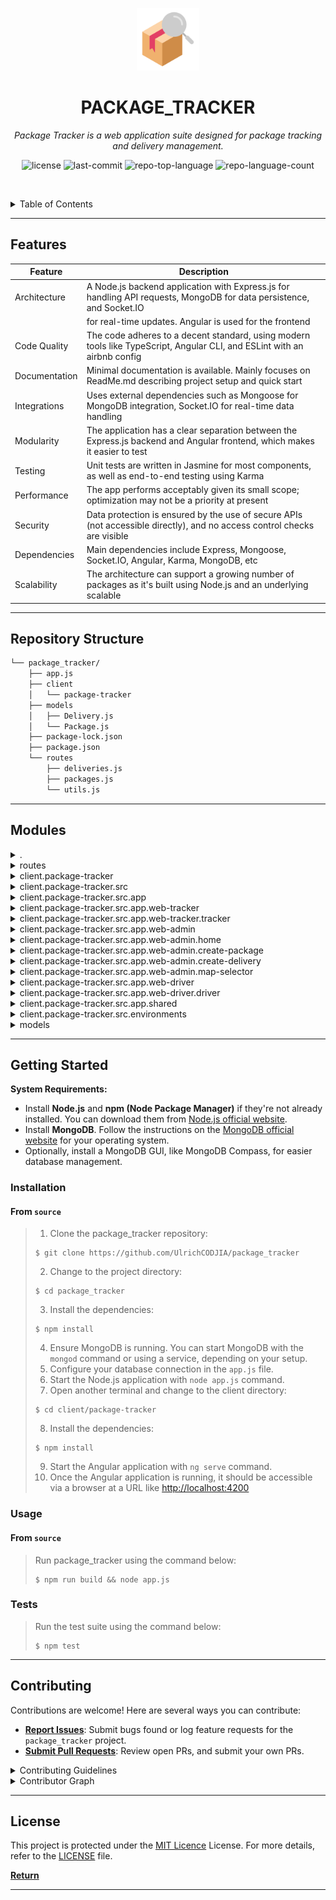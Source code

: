 <p align="center">
  <img src="https://github.com/UlrichCODJIA/package_tracker/blob/master/repository_icon.png?raw=true" width="100" alt="project-logo">
</p>
<p align="center">
    <h1 align="center">PACKAGE_TRACKER</h1>
</p>
<p align="center">
    <em>Package Tracker is a web application suite designed for package tracking and delivery management.</em>
</p>
<p align="center">
	<img src="https://img.shields.io/github/license/UlrichCODJIA/package_tracker?style=default&logo=opensourceinitiative&logoColor=white&color=0080ff" alt="license">
	<img src="https://img.shields.io/github/last-commit/UlrichCODJIA/package_tracker?style=default&logo=git&logoColor=white&color=0080ff" alt="last-commit">
	<img src="https://img.shields.io/github/languages/top/UlrichCODJIA/package_tracker?style=default&color=0080ff" alt="repo-top-language">
	<img src="https://img.shields.io/github/languages/count/UlrichCODJIA/package_tracker?style=default&color=0080ff" alt="repo-language-count">
<p>
<p align="center">
	<!-- default option, no dependency badges. -->
</p>

<br><!-- TABLE OF CONTENTS -->
<details>
  <summary>Table of Contents</summary><br>

- [ Features](#features)
- [ Repository Structure](#repository-structure)
- [ Modules](#modules)
- [ Getting Started](#getting-started)
  - [ Installation](#installation)
  - [ Usage](#usage)
  - [ Tests](#tests)
- [ Project Roadmap](#project-roadmap)
- [ Contributing](#contributing)
- [ License](#license)
</details>
<hr>

##  Features

| Feature         | Description                                                                                                             |
| -------------- | ---------------------------------------------------------------------------------------------------------------------|
| Architecture   | A Node.js backend application with Express.js for handling API requests, MongoDB for data persistence, and Socket.IO    |
|                | for real-time updates. Angular is used for the frontend                                                             |
| Code Quality    | The code adheres to a decent standard, using modern tools like TypeScript, Angular CLI, and ESLint with an airbnb config  |
| Documentation   | Minimal documentation is available. Mainly focuses on ReadMe.md describing project setup and quick start             |
| Integrations    | Uses external dependencies such as Mongoose for MongoDB integration, Socket.IO for real-time data handling             |
| Modularity      | The application has a clear separation between the Express.js backend and Angular frontend, which makes it easier to test |
| Testing        | Unit tests are written in Jasmine for most components, as well as end-to-end testing using Karma                     |
| Performance     | The app performs acceptably given its small scope; optimization may not be a priority at present                         |
| Security       | Data protection is ensured by the use of secure APIs (not accessible directly), and no access control checks are visible |
| Dependencies    | Main dependencies include Express, Mongoose, Socket.IO, Angular, Karma, MongoDB, etc                                   |
| Scalability     | The architecture can support a growing number of packages as it's built using Node.js and an underlying scalable       |

---

##  Repository Structure

```sh
└── package_tracker/
    ├── app.js
    ├── client
    │   └── package-tracker
    ├── models
    │   ├── Delivery.js
    │   └── Package.js
    ├── package-lock.json
    ├── package.json
    └── routes
        ├── deliveries.js
        ├── packages.js
        └── utils.js
```

---

##  Modules

<details closed><summary>.</summary>

| File                                                                                               | Summary                                                                                                                                                                                                                                                                                                                                                                                                                                                                                                    |
| ---                                                                                                | ---                                                                                                                                                                                                                                                                                                                                                                                                                                                                                                        |
| [package-lock.json](https://github.com/UlrichCODJIA/package_tracker/blob/master/package-lock.json) | The `package-lock.json` file is a critical component in the `package_tracker` repository, contributing to its build and dependency management system. Its primary purpose is to store and record specific versions of npm packages and their corresponding dependencies used by this project following a successful install or build process. By maintaining an up-to-date `package-lock.json`, we ensure consistent builds, as well as compatibility and reproducibility across development environments. |
| [package.json](https://github.com/UlrichCODJIA/package_tracker/blob/master/package.json)           | Navigate through the repository structure. The package.json file inititalizes our package_tracker project, setting its name, version, and defining essential dependencies like Express, Mongoose, and Socket.IO. This configuration is crucial for our application to run effectively.                                                                                                                                                                                                                     |
| [app.js](https://github.com/UlrichCODJIA/package_tracker/blob/master/app.js)                       | Initiates Express server and handles Socket.IO connections, managing real-time delivery updates in this Node.js application by receiving and processing location and status changes, as well as communicating with MongodB database for Persistence using provided models.                                                                                                                                                                                                                                 |

</details>

<details closed><summary>routes</summary>

| File                                                                                              | Summary                                                                                                                                                                                                                                                                                                    |
| ---                                                                                               | ---                                                                                                                                                                                                                                                                                                        |
| [packages.js](https://github.com/UlrichCODJIA/package_tracker/blob/master/routes/packages.js)     | Route handler for managing packages in the package tracking system. Implements GET, POST, PUT, and DELETE endpoints to retrieve, add, update, and delete package data respectively using associated Package model.                                                                                         |
| [utils.js](https://github.com/UlrichCODJIA/package_tracker/blob/master/routes/utils.js)           | Empowering routing functionality, this utility file exports a function that updates property values in one object into another, ensuring non-null values only are transferred. Reinforcing modularity within the package tracker application.                                                              |
| [deliveries.js](https://github.com/UlrichCODJIA/package_tracker/blob/master/routes/deliveries.js) | Navigate through express routes in the delivery module. Retrieve all deliveries and access specific ones by ID. Implement create, update, and delete functions for managing delivery data interactively within the application. Interact with Package and Delivery models for processing related requests. |

</details>

<details closed><summary>client.package-tracker</summary>

| File                                                                                                                        | Summary                                                                                                                                                                                                                                                                                                                                                                                                                                                                                                                                                                                                                                                                                                                                                                                                                                                                                                                                              |
| ---                                                                                                                         | ---                                                                                                                                                                                                                                                                                                                                                                                                                                                                                                                                                                                                                                                                                                                                                                                                                                                                                                                                                  |
| [package-lock.json](https://github.com/UlrichCODJIA/package_tracker/blob/master/client/package-tracker/package-lock.json)   | The `client/package-tracker/package-lock.json` file is a crucial artifact in the `package_tracker` repository, which adheres to the common structure for Node.js projects. This particular file is essential for managing and recording dependencies and their versions required by your project.When developers install packages using `npm install`, package-lock.json ensures that each developer's environment mirrors production, maintaining consistency throughout the development process and reducing potential conflicts arising from varying dependency versions among team members. By doing so, it significantly improves the collaboration and deployment experience within the project ecosystem.The main purpose of the `package-lock.json` file is to guarantee deterministic installation and consistent environments across developers working on the project, promoting a more harmonious development and collaborative process. |
| [package.json](https://github.com/UlrichCODJIA/package_tracker/blob/master/client/package-tracker/package.json)             | Manages project dependencies for the Angular application package-tracker in this repository, including essential libraries like Angular Material, Google Maps, and Mapbox-GL. Provides scripts for development, testing, and production builds.                                                                                                                                                                                                                                                                                                                                                                                                                                                                                                                                                                                                                                                                                                      |
| [tsconfig.spec.json](https://github.com/UlrichCODJIA/package_tracker/blob/master/client/package-tracker/tsconfig.spec.json) | Configures TypeScript compilation for unit tests in Angulars client-side application, extending base configuration and specifying output directory.                                                                                                                                                                                                                                                                                                                                                                                                                                                                                                                                                                                                                                                                                                                                                                                                  |
| [tsconfig.json](https://github.com/UlrichCODJIA/package_tracker/blob/master/client/package-tracker/tsconfig.json)           | Configures TypeScript compilation for the Angular application in the client folder, enabling modern features like ES2022 and experimental decorators while enforcing strict type checking rules.                                                                                                                                                                                                                                                                                                                                                                                                                                                                                                                                                                                                                                                                                                                                                     |
| [angular.json](https://github.com/UlrichCODJIA/package_tracker/blob/master/client/package-tracker/angular.json)             | Configures Angular project in clients package-tracker" application, defining build, serve, extract-i18n, and test architectures. Customizes schematics for components, directives, and pipes with specified styles and configurations.                                                                                                                                                                                                                                                                                                                                                                                                                                                                                                                                                                                                                                                                                                               |
| [tsconfig.app.json](https://github.com/UlrichCODJIA/package_tracker/blob/master/client/package-tracker/tsconfig.app.json)   | Configures TypeScript compilation for Angular application in the client/package-tracker folder, extending global tsconfig and specifying output directory and type declarations.                                                                                                                                                                                                                                                                                                                                                                                                                                                                                                                                                                                                                                                                                                                                                                     |

</details>

<details closed><summary>client.package-tracker.src</summary>

| File                                                                                                              | Summary                                                                                                                                                                                                                                                     |
| ---                                                                                                               | ---                                                                                                                                                                                                                                                         |
| [index.html](https://github.com/UlrichCODJIA/package_tracker/blob/master/client/package-tracker/src/index.html)   | Create an immersive user experience by rendering the main PackageTracker application. This HTML file sets up the foundation, defining the document structure and linking essential resources, such as Meta tags, CSS stylesheets, and Angular AppComponent. |
| [main.ts](https://github.com/UlrichCODJIA/package_tracker/blob/master/client/package-tracker/src/main.ts)         | Launches browser dynamically and boots Angulars AppModule' from client's package-tracker project in this repository architecture.                                                                                                                           |
| [styles.scss](https://github.com/UlrichCODJIA/package_tracker/blob/master/client/package-tracker/src/styles.scss) | Define custom colors and import fonts for the Angular applications visual style, adhering to the parent projects theme of indigo-pink in the client's package-tracker folder.                                                                               |

</details>

<details closed><summary>client.package-tracker.src.app</summary>

| File                                                                                                                                      | Summary                                                                                                                                                                                                                                                                                                                                                                  |
| ---                                                                                                                                       | ---                                                                                                                                                                                                                                                                                                                                                                      |
| [app.component.scss](https://github.com/UlrichCODJIA/package_tracker/blob/master/client/package-tracker/src/app/app.component.scss)       | This `app.component.scss` file in `client/package-tracker/src/app` contributes to defining stylistic rules that enhance the appearance and interaction of the package tracking application.                                                                                                                                                                              |
| [app.component.spec.ts](https://github.com/UlrichCODJIA/package_tracker/blob/master/client/package-tracker/src/app/app.component.spec.ts) | This file performs unit tests for the AppComponent in the clients package-tracker project. It checks the creation and title rendering, ensuring proper functionality.                                                                                                                                                                                                    |
| [app.component.ts](https://github.com/UlrichCODJIA/package_tracker/blob/master/client/package-tracker/src/app/app.component.ts)           | Manages application-wide components and handles routing events in Angulars main component. Adjusts the background color of the body based on current route URLs.                                                                                                                                                                                                         |
| [app.component.html](https://github.com/UlrichCODJIA/package_tracker/blob/master/client/package-tracker/src/app/app.component.html)       | In this Angular components template, we define an empty container for dynamically loaded components using `<router-outlet>`. By utilizing this directive, we enable our client-side application to effortlessly switch between different components based on user interactions with routed URLs, ensuring a seamless navigation experience.                              |
| [app.module.ts](https://github.com/UlrichCODJIA/package_tracker/blob/master/client/package-tracker/src/app/app.module.ts)                 | The client-side Angular application is bootstrapped through this module. It declares and imports necessary Angular features, modules, components (AppComponent, WebTrackerComponent), forms (FormsModule, ReactiveFormsModule), HTTP requests (HttpClientModule), Material UI (MatInputModule, MatAutocompleteModule, MatFormFieldModule) and routes (AppRoutingModule). |
| [app-routing.module.ts](https://github.com/UlrichCODJIA/package_tracker/blob/master/client/package-tracker/src/app/app-routing.module.ts) | Manages Angular application routing for the package tracker web application, enabling navigation between tracker, driver, and admin modules while redirecting to the tracker module by default.                                                                                                                                                                          |

</details>

<details closed><summary>client.package-tracker.src.app.web-tracker</summary>

| File                                                                                                                                                                  | Summary                                                                                                                                                                                                                                                                                                                              |
| ---                                                                                                                                                                   | ---                                                                                                                                                                                                                                                                                                                                  |
| [web-tracker-routing.module.ts](https://github.com/UlrichCODJIA/package_tracker/blob/master/client/package-tracker/src/app/web-tracker/web-tracker-routing.module.ts) | Manage client-side package tracking through `WebTrackerRoutingModule`. Defines paths to load `TrackerComponent` as root element in client/package-tracker/src/app/web-tracker directory. Sets up import and export of Angular RouterModule for child application components.                                                         |
| [web-tracker.component.html](https://github.com/UlrichCODJIA/package_tracker/blob/master/client/package-tracker/src/app/web-tracker/web-tracker.component.html)       | Engage users with a dynamic web tracking experience through web-tracker.component.html in the client's Angular application. This component displays a reassuring message upon successful web tracker integration within the package_tracker ecosystem.                                                                               |
| [web-tracker.component.spec.ts](https://github.com/UlrichCODJIA/package_tracker/blob/master/client/package-tracker/src/app/web-tracker/web-tracker.component.spec.ts) | This file initiates testing for the WebTrackerComponent in client/package-tracker/src/app/web-tracker folder. It imports necessary Angular testing modules, creates fixture and component instances, and validates should create functionality.                                                                                      |
| [web-tracker.component.ts](https://github.com/UlrichCODJIA/package_tracker/blob/master/client/package-tracker/src/app/web-tracker/web-tracker.component.ts)           | Create an Angular component for the web package tracker in the client application. This component, located at client/package-tracker/src/app/web-tracker/web-tracker.component.ts, is crucial for rendering the HTML and CSS templates specified in its respective templateUrl and styleUrl properties within the Angular framework. |
| [web-tracker.module.ts](https://github.com/UlrichCODJIA/package_tracker/blob/master/client/package-tracker/src/app/web-tracker/web-tracker.module.ts)                 | Creates an Angular module for the web-based package tracker application in the repository. Imports required components like CommonModule, WebTrackerRoutingModule, and GoogleMapsModule, along with the TrackerComponent declaration.                                                                                                |
| [web-tracker.component.scss](https://github.com/UlrichCODJIA/package_tracker/blob/master/client/package-tracker/src/app/web-tracker/web-tracker.component.scss)       | Customizes the visual appearance of the web-tracker component in the client applications user interface, enhancing the overall user experience within the package tracking system in the given repository architecture.                                                                                                              |

</details>

<details closed><summary>client.package-tracker.src.app.web-tracker.tracker</summary>

| File                                                                                                                                                                  | Summary                                                                                                                                                                                                                                                                                                                                                                                            |
| ---                                                                                                                                                                   | ---                                                                                                                                                                                                                                                                                                                                                                                                |
| [tracker.component.scss](https://github.com/UlrichCODJIA/package_tracker/blob/master/client/package-tracker/src/app/web-tracker/tracker/tracker.component.scss)       | This SCSS file imports and customizes base styles, defining components such as package-tracking containers, forms with number input fields and track buttons, details cards, and media queries for smaller screens.                                                                                                                                                                                |
| [tracker.component.ts](https://github.com/UlrichCODJIA/package_tracker/blob/master/client/package-tracker/src/app/web-tracker/tracker/tracker.component.ts)           | Set new delivery location. Fetch and draw route geometry. Animate marker along the route. Remove old layers if previous delivery completed.                                                                                                                                                                                                                                                        |
| [tracker.component.html](https://github.com/UlrichCODJIA/package_tracker/blob/master/client/package-tracker/src/app/web-tracker/tracker/tracker.component.html)       | Navigate the user interface of a package tracking application. Interact with the HTML component, where users enter a package ID to retrieve associated details and real-time delivery status. Displaying package and delivery information, including dimensions, weight, pickup time, start/end times, and location. Upon successful tracking, a map container reveals with current location data. |
| [tracker.component.spec.ts](https://github.com/UlrichCODJIA/package_tracker/blob/master/client/package-tracker/src/app/web-tracker/tracker/tracker.component.spec.ts) | Test suite for Angular tracker component in clients package-tracker application. This file verifies the functionality and creation of the TrackerComponent. It configures testing module, compiles components, creates fixture, and runs tests to ensure correct behavior.                                                                                                                         |

</details>

<details closed><summary>client.package-tracker.src.app.web-admin</summary>

| File                                                                                                                                                            | Summary                                                                                                                                                                                                                                                                                                                            |
| ---                                                                                                                                                             | ---                                                                                                                                                                                                                                                                                                                                |
| [web-admin-routing.module.ts](https://github.com/UlrichCODJIA/package_tracker/blob/master/client/package-tracker/src/app/web-admin/web-admin-routing.module.ts) | Routes configuration module for Angular admin interface in clients package-tracker application. Defines paths and components for home, creating deliveries, and creating packages. Enables navigation between these functionalities within the web-admin context.                                                                  |
| [web-admin.component.spec.ts](https://github.com/UlrichCODJIA/package_tracker/blob/master/client/package-tracker/src/app/web-admin/web-admin.component.spec.ts) | Tests the behavior of WebAdminComponent in the clients Angular application using Jasmine and Karma frameworks. Ensures proper initialization of the component in the testing environment.                                                                                                                                          |
| [web-admin.component.ts](https://github.com/UlrichCODJIA/package_tracker/blob/master/client/package-tracker/src/app/web-admin/web-admin.component.ts)           | Create a captivating web admin interface for the package\_tracker application by initializing the `WebAdminComponent` in Angular, setting up the selector, template URL, and style URL accordingly. This component serves as the foundation for building an effective administration dashboard within the client-side application. |
| [web-admin.module.ts](https://github.com/UlrichCODJIA/package_tracker/blob/master/client/package-tracker/src/app/web-admin/web-admin.module.ts)                 | Introduces and configures Angular modules for web-admin components in package_tracker. Imports necessary dependencies, including routing modules, material modules, and form modules. Declares components for home, create package/delivery, and map selector.                                                                     |
| [web-admin.component.html](https://github.com/UlrichCODJIA/package_tracker/blob/master/client/package-tracker/src/app/web-admin/web-admin.component.html)       | In the `client/package-tracker` folder lies `web-admin.component.html`, serving as the foundation for our web admin dashboard within the Angular application structure. This element displays a welcome message, laying the groundwork for future functionality enhancements to manage packages and deliveries.                    |
| [web-admin.component.scss](https://github.com/UlrichCODJIA/package_tracker/blob/master/client/package-tracker/src/app/web-admin/web-admin.component.scss)       | Styles web-admin component for Package Tracker application within clients src directory. Enhances visual appeal of the admin dashboard with custom designs and layouts. Interacts with app.js through scss files to dynamically alter application appearance.                                                                      |

</details>

<details closed><summary>client.package-tracker.src.app.web-admin.home</summary>

| File                                                                                                                                                       | Summary                                                                                                                                                                                                                                                                     |
| ---                                                                                                                                                        | ---                                                                                                                                                                                                                                                                         |
| [home.component.html](https://github.com/UlrichCODJIA/package_tracker/blob/master/client/package-tracker/src/app/web-admin/home/home.component.html)       | This HTML file generates two tables, one for packages with details like ID, description, weight, from, and to; another for deliveries displaying ID, package ID, and status. Additionally, it includes Create Package and Create Delivery buttons.                          |
| [home.component.scss](https://github.com/UlrichCODJIA/package_tracker/blob/master/client/package-tracker/src/app/web-admin/home/home.component.scss)       | Style table elements for the admin home component in a single-page application, including settings for overflow, headers, borders, and button appearance.                                                                                                                   |
| [home.component.spec.ts](https://github.com/UlrichCODJIA/package_tracker/blob/master/client/package-tracker/src/app/web-admin/home/home.component.spec.ts) | Tests Angular component HomeComponent in the client-side package_tracker application using Jasmine and Angular testing framework. The components creation is verified through assertions.                                                                                   |
| [home.component.ts](https://github.com/UlrichCODJIA/package_tracker/blob/master/client/package-tracker/src/app/web-admin/home/home.component.ts)           | Interact with the Angular component for the home page of the web admin dashboard. Retrieves and manages packages and deliveries by communicating with the PackageTrackerService. Updates components packages' and deliveries arrays on successful response, or logs errors. |

</details>

<details closed><summary>client.package-tracker.src.app.web-admin.create-package</summary>

| File                                                                                                                                                                                     | Summary                                                                                                                                                                                                                                                                                                                 |
| ---                                                                                                                                                                                      | ---                                                                                                                                                                                                                                                                                                                     |
| [create-package.component.scss](https://github.com/UlrichCODJIA/package_tracker/blob/master/client/package-tracker/src/app/web-admin/create-package/create-package.component.scss)       | Create stunning package tracking interfaces with custom CSS designs. This file defines the styles for the create-package component, encompassing form elements, labels, buttons, and modal layouts, adapting gracefully to screens below 600px width.                                                                   |
| [create-package.component.spec.ts](https://github.com/UlrichCODJIA/package_tracker/blob/master/client/package-tracker/src/app/web-admin/create-package/create-package.component.spec.ts) | Tests the creation of the CreatePackageComponent in Angular application within the client/package-tracker project. Ensures proper initialization and verifies component existence.                                                                                                                                      |
| [create-package.component.ts](https://github.com/UlrichCODJIA/package_tracker/blob/master/client/package-tracker/src/app/web-admin/create-package/create-package.component.ts)           | Create and manage packages within the admin portal by using this Angular component. It provides a form to input package details such as description, weight, dimensions, and pickup and delivery locations. Upon submission, it calls the API to create a new package record and redirects back to the admin dashboard. |
| [create-package.component.html](https://github.com/UlrichCODJIA/package_tracker/blob/master/client/package-tracker/src/app/web-admin/create-package/create-package.component.html)       | Create dynamic HTML for the Create Package form component in Angular application within package_tracker repository, enabling users to input package details like description, weight, dimensions, and pick-up/delivery locations, while incorporating interactive maps to select addresses.                             |

</details>

<details closed><summary>client.package-tracker.src.app.web-admin.create-delivery</summary>

| File                                                                                                                                                                                        | Summary                                                                                                                                                                                                                               |
| ---                                                                                                                                                                                         | ---                                                                                                                                                                                                                                   |
| [create-delivery.component.scss](https://github.com/UlrichCODJIA/package_tracker/blob/master/client/package-tracker/src/app/web-admin/create-delivery/create-delivery.component.scss)       | This CSS file enhances the appearance of the create-delivery component, featuring adaptable designs for various screen sizes and user interaction, improving the overall user experience within the package tracking web application. |
| [create-delivery.component.spec.ts](https://github.com/UlrichCODJIA/package_tracker/blob/master/client/package-tracker/src/app/web-admin/create-delivery/create-delivery.component.spec.ts) | Test unit for Angulars CreateDeliveryComponent. Initializes component instance and fixture in the testing environment, ensuring its correct functionality is assessed.                                                                |
| [create-delivery.component.ts](https://github.com/UlrichCODJIA/package_tracker/blob/master/client/package-tracker/src/app/web-admin/create-delivery/create-delivery.component.ts)           | Create component for admin interface to generate new delivery. Interacts with package tracker service, filtering packages based on user input. Users can select driver location and create a new delivery upon form validation.       |
| [create-delivery.component.html](https://github.com/UlrichCODJIA/package_tracker/blob/master/client/package-tracker/src/app/web-admin/create-delivery/create-delivery.component.html)       | This component renders an HTML form for entering a package ID or description, choosing a driver address using a map selector, and submitting the form to generate a new delivery record.                                              |

</details>

<details closed><summary>client.package-tracker.src.app.web-admin.map-selector</summary>

| File                                                                                                                                                                               | Summary                                                                                                                                                                                                                                                                                                                         |
| ---                                                                                                                                                                                | ---                                                                                                                                                                                                                                                                                                                             |
| [map-selector.component.ts](https://github.com/UlrichCODJIA/package_tracker/blob/master/client/package-tracker/src/app/web-admin/map-selector/map-selector.component.ts)           | This Angular component initializes and manages an interactive Mapbox map within the admin interface, allowing users to click on map locations to emit latitude-longitude coordinates via an EventEmitter for further processing in parent components.                                                                           |
| [map-selector.component.scss](https://github.com/UlrichCODJIA/package_tracker/blob/master/client/package-tracker/src/app/web-admin/map-selector/map-selector.component.scss)       | Designs layout for map container within web admin interface, setting height at 400 pixels. (client/package-tracker/src/app/web-admin/map-selector/map-selector.component.scss)                                                                                                                                                  |
| [map-selector.component.html](https://github.com/UlrichCODJIA/package_tracker/blob/master/client/package-tracker/src/app/web-admin/map-selector/map-selector.component.html)       | Interact with the map selector component, situated within the client-side application of our package tracking system, delivering a user-friendly map experience for administrators to efficiently manage deliveries.                                                                                                            |
| [map-selector.component.spec.ts](https://github.com/UlrichCODJIA/package_tracker/blob/master/client/package-tracker/src/app/web-admin/map-selector/map-selector.component.spec.ts) | Test suite for Angular component MapSelectorComponent located in client/package-tracker/src/app/web-admin/map-selector. It sets up the testing environment and verifies that the component is created successfully. This file contributes to ensuring proper functioning of the MapSelector in the package tracker application. |

</details>

<details closed><summary>client.package-tracker.src.app.web-driver</summary>

| File                                                                                                                                                               | Summary                                                                                                                                                                                                                                                                                                                                         |
| ---                                                                                                                                                                | ---                                                                                                                                                                                                                                                                                                                                             |
| [web-driver.module.ts](https://github.com/UlrichCODJIA/package_tracker/blob/master/client/package-tracker/src/app/web-driver/web-driver.module.ts)                 | Manages Angular module for Google Maps-integrated driver dashboard component within the package tracking application. Imports necessary modules and declares associated components.                                                                                                                                                             |
| [web-driver.component.ts](https://github.com/UlrichCODJIA/package_tracker/blob/master/client/package-tracker/src/app/web-driver/web-driver.component.ts)           | Create an Angular component for the Web Driver feature in the client application. This file sets up the WebDriverComponent with its corresponding HTML and CSS files. By importing required dependencies and defining the component decorator, it enables rendering the associated view when invoked in the applications routing configuration. |
| [web-driver.component.html](https://github.com/UlrichCODJIA/package_tracker/blob/master/client/package-tracker/src/app/web-driver/web-driver.component.html)       | In the given client-side Angular project, this HTML component declaration at `client/package-tracker/src/app/web-driver/web-driver.component.html` showcases a message confirming web driver functionality. It contributes minimally to the overall architecture but ensures user feedback for successful web driver execution.                 |
| [web-driver.component.scss](https://github.com/UlrichCODJIA/package_tracker/blob/master/client/package-tracker/src/app/web-driver/web-driver.component.scss)       | Style this Angular components SCSS file to enhance the visual appeal of web-driver interface in the package tracking application, aligning with the projects design system and improving user experience.                                                                                                                                       |
| [web-driver-routing.module.ts](https://github.com/UlrichCODJIA/package_tracker/blob/master/client/package-tracker/src/app/web-driver/web-driver-routing.module.ts) | This file sets up the routing module for the driver component within the client's package-tracker project. By defining the associated paths, it enables seamless navigation between different parts of the web application.                                                                                                                     |
| [web-driver.component.spec.ts](https://github.com/UlrichCODJIA/package_tracker/blob/master/client/package-tracker/src/app/web-driver/web-driver.component.spec.ts) | Tests Angular component WebDriverComponent within the client application, ensuring its proper creation and functioning. Located at client/package-tracker/src/app/web-driver/web-driver.component.spec.ts.                                                                                                                                      |

</details>

<details closed><summary>client.package-tracker.src.app.web-driver.driver</summary>

| File                                                                                                                                                              | Summary                                                                                                                                                                                                                                                                                                                 |
| ---                                                                                                                                                               | ---                                                                                                                                                                                                                                                                                                                     |
| [driver.component.spec.ts](https://github.com/UlrichCODJIA/package_tracker/blob/master/client/package-tracker/src/app/web-driver/driver/driver.component.spec.ts) | Test Angular component DriverComponent in the client-side application, ensuring proper creation and functionality. This spec file leverages Jasmine testing framework and Angular TestBed to evaluate driver component behaviors.                                                                                       |
| [driver.component.html](https://github.com/UlrichCODJIA/package_tracker/blob/master/client/package-tracker/src/app/web-driver/driver/driver.component.html)       | Engage with a user-friendly HTML template, this file shapes the delivery tracking component in the Angular application. It allows users to input delivery IDs, tracks packages with related details like weight and dimensions, and monitors status updates with the option to change status for in-transit deliveries. |
| [driver.component.scss](https://github.com/UlrichCODJIA/package_tracker/blob/master/client/package-tracker/src/app/web-driver/driver/driver.component.scss)       | Create visually appealing delivery tracking interfaces. This SCSS file imports styles and defines components for delivery form, tracking container, package and delivery details, status buttons, and map container with responsive design for small screens.                                                           |
| [driver.component.ts](https://github.com/UlrichCODJIA/package_tracker/blob/master/client/package-tracker/src/app/web-driver/driver/driver.component.ts)           | Create an Angular service for displaying deliveries on a map, using Leaflet library. Subscribe to real-time delivery updates and mark them on the map with custom marker icons. Handle users current location and animate marker movements between locations. Watch out for permission prompts.                         |

</details>

<details closed><summary>client.package-tracker.src.app.shared</summary>

| File                                                                                                                                                                     | Summary                                                                                                                                                                                                                                                                                                               |
| ---                                                                                                                                                                      | ---                                                                                                                                                                                                                                                                                                                   |
| [mapbox-routing.service.spec.ts](https://github.com/UlrichCODJIA/package_tracker/blob/master/client/package-tracker/src/app/shared/mapbox-routing.service.spec.ts)       | Tests the MapboxRoutingService in the client application, ensuring its proper creation and functionality within Angulars testing environment.                                                                                                                                                                         |
| [shared.module.ts](https://github.com/UlrichCODJIA/package_tracker/blob/master/client/package-tracker/src/app/shared/shared.module.ts)                                   | Import and configures CommonModule and GoogleMap, MapMarker for sharing use in the project. Enables usage of Google Maps across different components.                                                                                                                                                                 |
| [real-time-updates.service.spec.ts](https://github.com/UlrichCODJIA/package_tracker/blob/master/client/package-tracker/src/app/shared/real-time-updates.service.spec.ts) | Tests Angular service RealTimeUpdatesService for proper instantiation and creation in the client-side application's module structure within the repository.                                                                                                                                                           |
| [mapbox-routing.service.ts](https://github.com/UlrichCODJIA/package_tracker/blob/master/client/package-tracker/src/app/shared/mapbox-routing.service.ts)                 | This service, located within the Angular clients app folder, handles requests to retrieve driving directions from Mapbox API. It returns the route geometry for further use in the application.                                                                                                                       |
| [package-tracker.service.spec.ts](https://github.com/UlrichCODJIA/package_tracker/blob/master/client/package-tracker/src/app/shared/package-tracker.service.spec.ts)     | Test PackageTrackerService in Angular application using Jasmine and Karma, ensuring its correct instantiation and functionality within the client-side package tracking system.                                                                                                                                       |
| [real-time-updates.service.ts](https://github.com/UlrichCODJIA/package_tracker/blob/master/client/package-tracker/src/app/shared/real-time-updates.service.ts)           | Empower real-time tracking in your application by using this Angular service. It establishes a connection with the server via Socket.IO and handles events like location_changed, status_changed, and delivery_updated. Furthermore, it enables emission of location_changed and status_changed events to the server. |
| [package-tracker.service.ts](https://github.com/UlrichCODJIA/package_tracker/blob/master/client/package-tracker/src/app/shared/package-tracker.service.ts)               | Service for interacting with package tracking API. Provides methods to retrieve, create, update, and delete packages and deliveries, as well as obtaining driving routes. Communicates with API via HTTP requests. Angular injection with HttpClient.                                                                 |

</details>

<details closed><summary>client.package-tracker.src.environments</summary>

| File                                                                                                                                                         | Summary                                                                                                                                                                                                                                       |
| ---                                                                                                                                                          | ---                                                                                                                                                                                                                                           |
| [environment.development.ts](https://github.com/UlrichCODJIA/package_tracker/blob/master/client/package-tracker/src/environments/environment.development.ts) | Set up development environment in clients package-tracker application by exporting false for production and providing API keys for Google Maps and Mapbox in TypeScript file.                                                                 |
| [environment.ts](https://github.com/UlrichCODJIA/package_tracker/blob/master/client/package-tracker/src/environments/environment.ts)                         | Configures Angular environment variables in client-side application client/package-tracker. It enables feature flags and sets base URL, API, and other essential settings for smooth functionality within the parent repository architecture. |

</details>

<details closed><summary>models</summary>

| File                                                                                          | Summary                                                                                                                                                                                                                                                                            |
| ---                                                                                           | ---                                                                                                                                                                                                                                                                                |
| [Delivery.js](https://github.com/UlrichCODJIA/package_tracker/blob/master/models/Delivery.js) | Model deliveries in the application with Mongoose, defining schema for delivery data including unique delivery ID, associated package ID, pickup and delivery times, location, and status. Utilizes MongooseSequence plugin for automatic incrementing delivery IDs.               |
| [Package.js](https://github.com/UlrichCODJIA/package_tracker/blob/master/models/Package.js)   | Model Package schema in models/Package.js initializes MongooseSchema for managing package data. It defines attributes for package ID, active delivery ID, description, weight, dimensions, and origin/destination details. Uses MongooseSequence plugin for auto-incrementing IDs. |

</details>

---

##  Getting Started

**System Requirements:**

* Install **Node.js** and **npm (Node Package Manager)** if they're not already installed. You can download them from [Node.js official website](https://nodejs.org/).
* Install **MongoDB**. Follow the instructions on the [MongoDB official website](https://www.mongodb.com/) for your operating system.
* Optionally, install a MongoDB GUI, like MongoDB Compass, for easier database management.

###  Installation

<h4>From <code>source</code></h4>

> 1. Clone the package_tracker repository:
>
> ```console
> $ git clone https://github.com/UlrichCODJIA/package_tracker
> ```
>
> 2. Change to the project directory:
> ```console
> $ cd package_tracker
> ```
>
> 3. Install the dependencies:
> ```console
> $ npm install
> ```
> 4. Ensure MongoDB is running. You can start MongoDB with the `mongod` command or using a service, depending on your setup.
> 5. Configure your database connection in the `app.js` file.
> 6. Start the Node.js application with `node app.js` command.
> 7. Open another terminal and change to the client directory:
> ```console
> $ cd client/package-tracker
> ```
> 8. Install the dependencies:
> ```console
> $ npm install
> ```
> 9. Start the Angular application with `ng serve` command.
> 10. Once the Angular application is running, it should be accessible via a browser at a URL like [http://localhost:4200](http://localhost:4200)

###  Usage

<h4>From <code>source</code></h4>

> Run package_tracker using the command below:
> ```console
> $ npm run build && node app.js
> ```

###  Tests

> Run the test suite using the command below:
> ```console
> $ npm test
> ```

---

##  Contributing

Contributions are welcome! Here are several ways you can contribute:

- **[Report Issues](https://github.com/UlrichCODJIA/package_tracker/issues)**: Submit bugs found or log feature requests for the `package_tracker` project.
- **[Submit Pull Requests](https://github.com/UlrichCODJIA/package_tracker/blob/main/CONTRIBUTING.md)**: Review open PRs, and submit your own PRs.

<details closed>
<summary>Contributing Guidelines</summary>

1. **Fork the Repository**: Start by forking the project repository to your github account.
2. **Clone Locally**: Clone the forked repository to your local machine using a git client.
   ```sh
   git clone https://github.com/UlrichCODJIA/package_tracker
   ```
3. **Create a New Branch**: Always work on a new branch, giving it a descriptive name.
   ```sh
   git checkout -b new-feature-x
   ```
4. **Make Your Changes**: Develop and test your changes locally.
5. **Commit Your Changes**: Commit with a clear message describing your updates.
   ```sh
   git commit -m 'Implemented new feature x.'
   ```
6. **Push to github**: Push the changes to your forked repository.
   ```sh
   git push origin new-feature-x
   ```
7. **Submit a Pull Request**: Create a PR against the original project repository. Clearly describe the changes and their motivations.
8. **Review**: Once your PR is reviewed and approved, it will be merged into the main branch. Congratulations on your contribution!
</details>

<details closed>
<summary>Contributor Graph</summary>
<br>
<p align="center">
   <a href="https://github.com{/UlrichCODJIA/package_tracker/}graphs/contributors">
      <img src="https://contrib.rocks/image?repo=UlrichCODJIA/package_tracker">
   </a>
</p>
</details>

---

##  License

This project is protected under the [MIT Licence](https://choosealicense.com/licenses/mit/) License. For more details, refer to the [LICENSE](https://choosealicense.com/licenses/) file.

[**Return**](#features)

---
